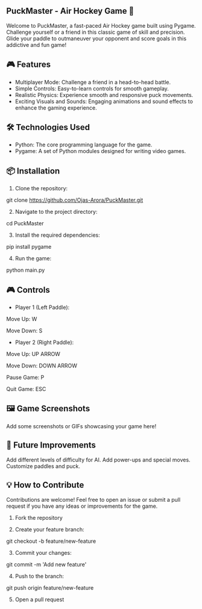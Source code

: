 ## PuckMaster - Air Hockey Game 🏒
Welcome to PuckMaster, a fast-paced Air Hockey game built using Pygame. Challenge yourself or a friend in this classic game of skill and precision. Glide your paddle to outmaneuver your opponent and score goals in this addictive and fun game!

## 🎮 Features

- Multiplayer Mode: Challenge a friend in a head-to-head battle.
- Simple Controls: Easy-to-learn controls for smooth gameplay.
- Realistic Physics: Experience smooth and responsive puck movements.
- Exciting Visuals and Sounds: Engaging animations and sound effects to enhance the gaming experience.

## 🛠️ Technologies Used

- Python: The core programming language for the game.
- Pygame: A set of Python modules designed for writing video games.

## 📦 Installation

1. Clone the repository:

git clone https://github.com/Ojas-Arora/PuckMaster.git

2. Navigate to the project directory:

cd PuckMaster

3. Install the required dependencies:

pip install pygame

4. Run the game:

python main.py

## 🎮 Controls

- Player 1 (Left Paddle):

Move Up: W

Move Down: S

- Player 2 (Right Paddle):

Move Up: UP ARROW

Move Down: DOWN ARROW

Pause Game: P

Quit Game: ESC

## 🖼️ Game Screenshots

Add some screenshots or GIFs showcasing your game here!

## 🚀 Future Improvements

Add different levels of difficulty for AI.
Add power-ups and special moves.
Customize paddles and puck.

## 💡 How to Contribute

Contributions are welcome! Feel free to open an issue or submit a pull request if you have any ideas or improvements for the game.

1. Fork the repository

2. Create your feature branch:

git checkout -b feature/new-feature

3. Commit your changes:

git commit -m 'Add new feature'

4. Push to the branch:

git push origin feature/new-feature

5. Open a pull request
